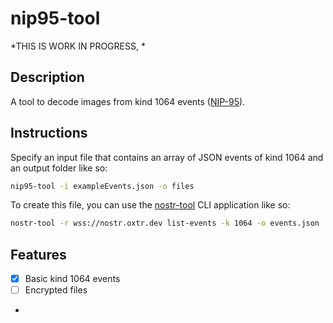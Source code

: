 # nip95-tool

*THIS IS WORK IN PROGRESS, *

## Description
A tool to decode images from kind 1064 events ([NIP-95](https://github.com/frbitten/nostr-nips/blob/NIP-95/95.md)).

## Instructions
Specify an input file that contains an array of JSON events of kind 1064 and an output folder like so:

```bash
nip95-tool -i exampleEvents.json -o files
```

To create this file, you can use the [nostr-tool](https://github.com/0xtrr/nostr-tool) CLI application like so:

```bash
nostr-tool -r wss://nostr.oxtr.dev list-events -k 1064 -o events.json
```

## Features
- [x] Basic kind 1064 events
- [ ] Encrypted files
- 